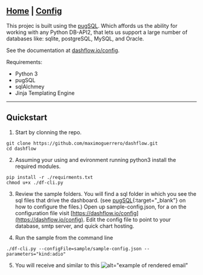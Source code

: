 [Home](/) | [Config](/config)
---

This projec is built using the <a target="_blank" href="http://pugsql.org">pugSQL</a>. Which affords us the ability for working with any Python DB-API2, that lets us support a large number of databases  like:  sqlite, postgreSQL, MySQL, and Oracle.

See the documentation at <a target="_blank" href="http://dashflow.io/config">dashflow.io/config</a>.

Requirements:
    
- Python 3
- pugSQL
- sqlAlchmey 
- Jinja Templating Engine
  

---
## Quickstart

1) Start by clonning the repo.


```
git clone https://github.com/maximoguerrero/dashflow.git
cd dashflow
```

2) Assuming your using and evironment running python3 install the required modules.
   

```
pip install -r ./requirments.txt
chmod u+x ./df-cli.py
```

3) Review the sample folders. You will find a sql folder in which you see the sql files that drive the dashboard. (see [pugSQL](https://pugsql.org){:target="_blank"} on how to configure the files.) Open up sample-config.json, for a on the configuration file visit [https://dashflow.io/config](https://dashflow.io/config). Edit the config file to point to your database, smtp server, and quick chart hosting.

4) Run the sample from the command line

```
./df-cli.py --configFile=sample/sample-config.json --parameters="kind:adio"
```

5) You will receive and similar to this
![alt="example of rendered email"](https://dashflow.io/example.png)